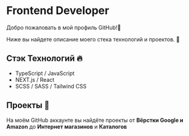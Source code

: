<h1>Frontend Developer</h1>

Добро пожаловать в мой профиль GitHub!👋 <br>

Ниже вы найдете описание моего стека технологий и проектов. 🙂

## Стэк Технологий 🔥

- TypeScript / JavaScript
- NEXT.js / React 
- SCSS / SASS / Tailwind CSS

## Проекты 🚀

На моём GitHub аккаунте вы найдёте проекты от **Вёрстки Google и Amazon** до **Интернет магазинов** и **Каталогов**
